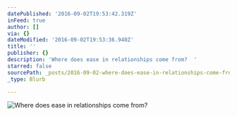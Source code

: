 ```yaml
---
datePublished: '2016-09-02T19:53:42.319Z'
inFeed: true
author: []
via: {}
dateModified: '2016-09-02T19:53:36.940Z'
title: ''
publisher: {}
description: 'Where does ease in relationships come from?  '
starred: false
sourcePath: _posts/2016-09-02-where-does-ease-in-relationships-come-from.md
_type: Blurb

---
```

![Where does ease in relationships come from?  ](https://the-grid-user-content.s3-us-west-2.amazonaws.com/3b3efd76-9691-4d54-9e66-8fe13692b092.jpg)